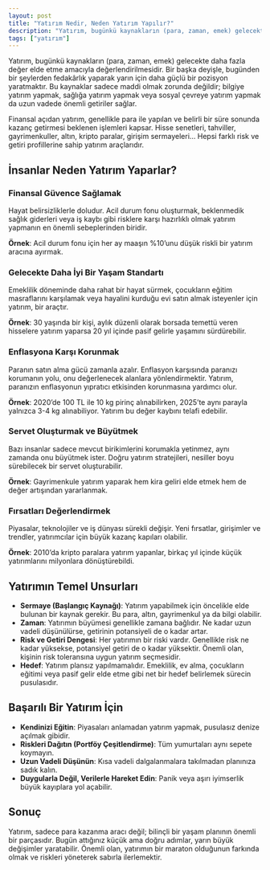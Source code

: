 ```yaml
---
layout: post
title: "Yatırım Nedir, Neden Yatırım Yapılır?"
description: "Yatırım, bugünkü kaynakların (para, zaman, emek) gelecekte daha fazla değer elde etme amacıyla değerlendirilmesidir."
tags: ["yatırım"]
---
```


Yatırım, bugünkü kaynakların (para, zaman, emek) gelecekte daha fazla değer elde etme amacıyla değerlendirilmesidir. Bir başka deyişle, bugünden bir şeylerden fedakârlık yaparak yarın için daha güçlü bir pozisyon yaratmaktır. Bu kaynaklar sadece maddi olmak zorunda değildir; bilgiye yatırım yapmak, sağlığa yatırım yapmak veya sosyal çevreye yatırım yapmak da uzun vadede önemli getiriler sağlar.

Finansal açıdan yatırım, genellikle para ile yapılan ve belirli bir süre sonunda kazanç getirmesi beklenen işlemleri kapsar. Hisse senetleri, tahviller, gayrimenkuller, altın, kripto paralar, girişim sermayeleri… Hepsi farklı risk ve getiri profillerine sahip yatırım araçlarıdır.

## İnsanlar Neden Yatırım Yaparlar?

### Finansal Güvence Sağlamak

Hayat belirsizliklerle doludur. Acil durum fonu oluşturmak, beklenmedik sağlık giderleri veya iş kaybı gibi risklere karşı hazırlıklı olmak yatırım yapmanın en önemli sebeplerinden biridir.

**Örnek**: Acil durum fonu için her ay maaşın %10’unu düşük riskli bir yatırım aracına ayırmak.

### Gelecekte Daha İyi Bir Yaşam Standartı

Emeklilik döneminde daha rahat bir hayat sürmek, çocukların eğitim masraflarını karşılamak veya hayalini kurduğu evi satın almak isteyenler için yatırım, bir araçtır.

**Örnek**: 30 yaşında bir kişi, aylık düzenli olarak borsada temettü veren hisselere yatırım yaparsa 20 yıl içinde pasif gelirle yaşamını sürdürebilir.

### Enflasyona Karşı Korunmak

Paranın satın alma gücü zamanla azalır. Enflasyon karşısında paranızı korumanın yolu, onu değerlenecek alanlara yönlendirmektir. Yatırım, paranızın enflasyonun yıpratıcı etkisinden korunmasına yardımcı olur.

**Örnek**: 2020’de 100 TL ile 10 kg pirinç alınabilirken, 2025’te aynı parayla yalnızca 3-4 kg alınabiliyor. Yatırım bu değer kaybını telafi edebilir.

### Servet Oluşturmak ve Büyütmek

Bazı insanlar sadece mevcut birikimlerini korumakla yetinmez, aynı zamanda onu büyütmek ister. Doğru yatırım stratejileri, nesiller boyu sürebilecek bir servet oluşturabilir.

**Örnek**: Gayrimenkule yatırım yaparak hem kira geliri elde etmek hem de değer artışından yararlanmak.

### Fırsatları Değerlendirmek

Piyasalar, teknolojiler ve iş dünyası sürekli değişir. Yeni fırsatlar, girişimler ve trendler, yatırımcılar için büyük kazanç kapıları olabilir.

**Örnek**: 2010’da kripto paralara yatırım yapanlar, birkaç yıl içinde küçük yatırımlarını milyonlara dönüştürebildi.

## Yatırımın Temel Unsurları

- **Sermaye (Başlangıç Kaynağı)**: Yatırım yapabilmek için öncelikle elde bulunan bir kaynak gerekir. Bu para, altın, gayrimenkul ya da bilgi olabilir.
- **Zaman**: Yatırımın büyümesi genellikle zamana bağlıdır. Ne kadar uzun vadeli düşünülürse, getirinin potansiyeli de o kadar artar.
- **Risk ve Getiri Dengesi**: Her yatırımın bir riski vardır. Genellikle risk ne kadar yüksekse, potansiyel getiri de o kadar yüksektir. Önemli olan, kişinin risk toleransına uygun yatırım seçmesidir.
- **Hedef**: Yatırım plansız yapılmamalıdır. Emeklilik, ev alma, çocukların eğitimi veya pasif gelir elde etme gibi net bir hedef belirlemek sürecin pusulasıdır.

## Başarılı Bir Yatırım İçin

- **Kendinizi Eğitin**: Piyasaları anlamadan yatırım yapmak, pusulasız denize açılmak gibidir.
- **Riskleri Dağıtın (Portföy Çeşitlendirme)**: Tüm yumurtaları aynı sepete koymayın.
- **Uzun Vadeli Düşünün**: Kısa vadeli dalgalanmalara takılmadan planınıza sadık kalın.
- **Duygularla Değil, Verilerle Hareket Edin**: Panik veya aşırı iyimserlik büyük kayıplara yol açabilir.

## Sonuç

Yatırım, sadece para kazanma aracı değil; bilinçli bir yaşam planının önemli bir parçasıdır. Bugün attığınız küçük ama doğru adımlar, yarın büyük değişimler yaratabilir. Önemli olan, yatırımın bir maraton olduğunun farkında olmak ve riskleri yöneterek sabırla ilerlemektir.